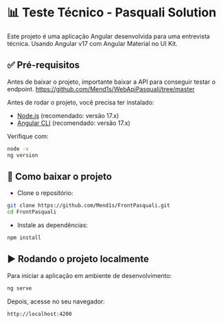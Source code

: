 # 📊 Teste Técnico - Pasquali Solution

Este projeto é uma aplicação Angular desenvolvida para uma entrevista técnica. Usando Angular v17 com Angular Material no UI Kit.



## ✅ Pré-requisitos

Antes de baixar o projeto, importante baixar a API para conseguir testar o endpoint.
https://github.com/Mend1s/WebApiPasquali/tree/master

Antes de rodar o projeto, você precisa ter instalado:

- [Node.js](https://nodejs.org/) (recomendado: versão 17.x)
- [Angular CLI](https://angular.io/cli) (recomendado: versão 17.x)

Verifique com:

```bash
node -v
ng version
```

## 🚀 Como baixar o projeto

- Clone o repositório:
```bash
git clone https://github.com/Mend1s/FrontPasquali.git
cd FrontPasquali
```

- Instale as dependências:
```bash
npm install
```

## ▶️ Rodando o projeto localmente

Para iniciar a aplicação em ambiente de desenvolvimento:

```bash
ng serve
```

Depois, acesse no seu navegador:

```bash
http://localhost:4200
```
